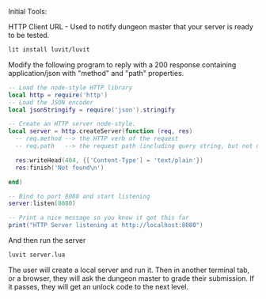 Initial Tools:

HTTP Client URL - Used to notify dungeon master that your server is ready to be tested.


```sh
lit install luvit/luvit
```

Modify the following program to reply with a 200 response containing application/json with
"method" and "path" properties.

```lua
-- Load the node-style HTTP library
local http = require('http')
-- Load the JSON encoder
local jsonStringify = require('json').stringify

-- Create an HTTP server node-style.
local server = http.createServer(function (req, res)
  -- req.method --> the HTTP verb of the request
  -- req.path   --> the request path (including query string, but not domain or protocol)

  res:writeHead(404, {['Content-Type'] = 'text/plain'})
  res:finish('Not found\n')

end)

-- Bind to port 8080 and start listening
server:listen(8080)

-- Print a nice message so you know it got this far
print("HTTP Server listening at http://localhost:8080")
```

And then run the server

```sh
luvit server.lua
```

The user will create a local server and run it.  Then in another terminal tab, or a browser, they will ask the dungeon master
to grade their submission.  If it passes, they will get an unlock code to the next level.

